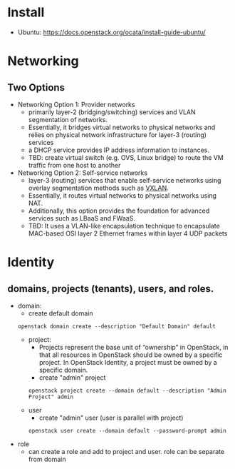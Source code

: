 # Install
* Ubuntu: https://docs.openstack.org/ocata/install-guide-ubuntu/

# Networking
## Two Options
* Networking Option 1: Provider networks
  * primarily layer-2 (bridging/switching) services and VLAN segmentation of networks.
  * Essentially, it bridges virtual networks to physical networks and relies on physical network infrastructure for layer-3 (routing) services
  * a DHCP service provides IP address information to instances.
  * TBD: create virtual switch (e.g. OVS, Linux bridge) to route the VM traffic from one host to another
* Networking Option 2: Self-service networks
  * layer-3 (routing) services that enable self-service networks using overlay segmentation methods such as [VXLAN](https://en.wikipedia.org/wiki/Virtual_Extensible_LAN).
  * Essentially, it routes virtual networks to physical networks using NAT. 
  * Additionally, this option provides the foundation for advanced services such as LBaaS and FWaaS.
  * TBD: It uses a VLAN-like encapsulation technique to encapsulate MAC-based OSI layer 2 Ethernet frames within layer 4 UDP packets

# Identity 
## domains, projects (tenants), users, and roles.
* domain:
  * create default domain
  ```
  openstack domain create --description "Default Domain" default
  ```
  * project:
    * Projects represent the base unit of “ownership” in OpenStack, in that all resources in OpenStack should be owned by a specific project. In OpenStack Identity, a project must be owned by a specific domain.
    * create "admin" project
    ```
    openstack project create --domain default --description "Admin Project" admin
    ```
  * user
    * create "admin" user (user is parallel with project)
    ```
    openstack user create --domain default --password-prompt admin
    ```
* role
  * can create a role and add to project and user. role can be separate from domain
